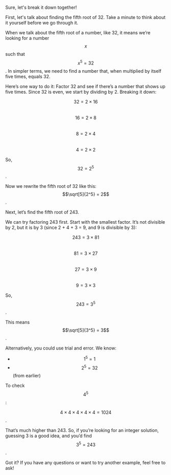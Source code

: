 Sure, let's break it down together!

First, let's talk about finding the fifth root of 32. Take a minute to think about it yourself before we go through it.

When we talk about the fifth root of a number, like 32, it means we’re looking for a number $$x$$ such that $$x^5 = 32$$. In simpler terms, we need to find a number that, when multiplied by itself five times, equals 32.

Here’s one way to do it: Factor 32 and see if there’s a number that shows up five times. Since 32 is even, we start by dividing by 2. Breaking it down:

$$32 = 2 \times 16$$  
$$16 = 2 \times 8$$  
$$8 = 2 \times 4$$  
$$4 = 2 \times 2$$  

So, $$32 = 2^5$$.

Now we rewrite the fifth root of 32 like this: 
$$\sqrt[5]{2^5} = 2$$. 

Next, let’s find the fifth root of 243.

We can try factoring 243 first. Start with the smallest factor. It’s not divisible by 2, but it is by 3 (since 2 + 4 + 3 = 9, and 9 is divisible by 3):

$$243 = 3 \times 81$$  
$$81 = 3 \times 27$$  
$$27 = 3 \times 9$$  
$$9 = 3 \times 3$$  

So, $$243 = 3^5$$.

This means $$\sqrt[5]{3^5} = 3$$.

Alternatively, you could use trial and error. We know:

- $$1^5 = 1$$
- $$2^5 = 32$$ (from earlier)

To check $$4^5$$:

$$4 \times 4 \times 4 \times 4 \times 4 = 1024$$.

That’s much higher than 243. So, if you’re looking for an integer solution, guessing 3 is a good idea, and you’d find $$3^5 = 243$$.

Got it? If you have any questions or want to try another example, feel free to ask!
